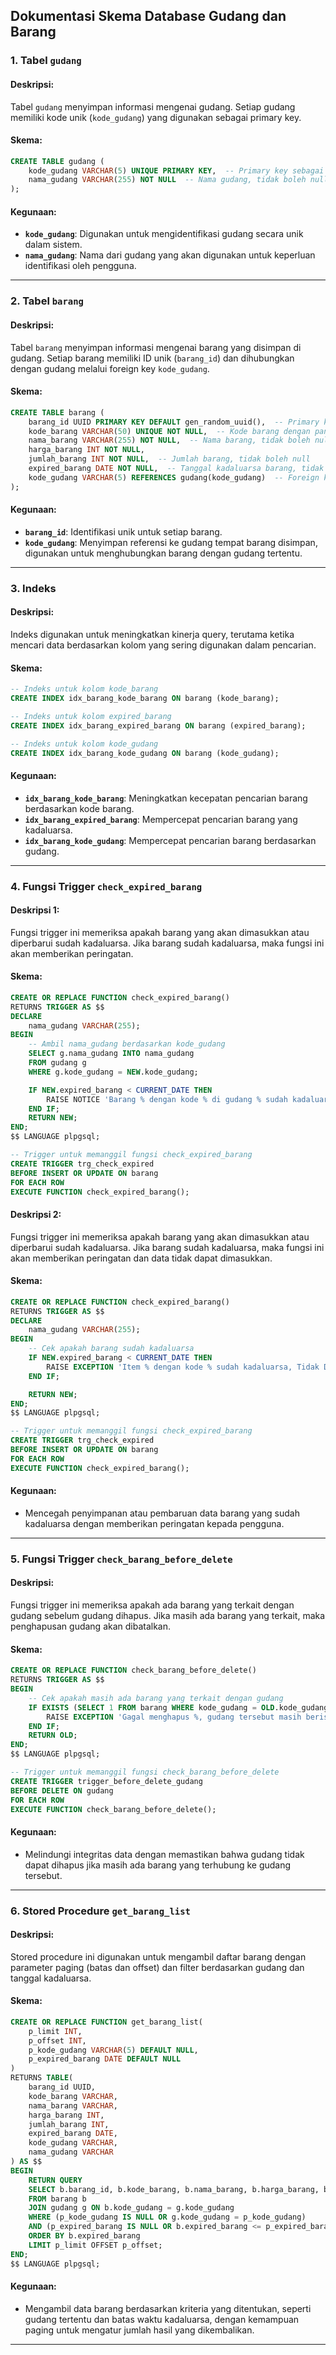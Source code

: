 
## **Dokumentasi Skema Database Gudang dan Barang**

### **1. Tabel `gudang`**

#### **Deskripsi:**
Tabel `gudang` menyimpan informasi mengenai gudang. Setiap gudang memiliki kode unik (`kode_gudang`) yang digunakan sebagai primary key.

#### **Skema:**
```sql
CREATE TABLE gudang (
    kode_gudang VARCHAR(5) UNIQUE PRIMARY KEY,  -- Primary key sebagai kode unik dengan panjang maksimal 5 karakter
    nama_gudang VARCHAR(255) NOT NULL  -- Nama gudang, tidak boleh null
);
```

#### **Kegunaan:**
- **`kode_gudang`**: Digunakan untuk mengidentifikasi gudang secara unik dalam sistem.
- **`nama_gudang`**: Nama dari gudang yang akan digunakan untuk keperluan identifikasi oleh pengguna.

---

### **2. Tabel `barang`**

#### **Deskripsi:**
Tabel `barang` menyimpan informasi mengenai barang yang disimpan di gudang. Setiap barang memiliki ID unik (`barang_id`) dan dihubungkan dengan gudang melalui foreign key `kode_gudang`.

#### **Skema:**
```sql
CREATE TABLE barang (
    barang_id UUID PRIMARY KEY DEFAULT gen_random_uuid(),  -- Primary key sebagai UUID unik
    kode_barang VARCHAR(50) UNIQUE NOT NULL,  -- Kode barang dengan panjang maksimal 50 karakter, harus unik
    nama_barang VARCHAR(255) NOT NULL,  -- Nama barang, tidak boleh null
    harga_barang INT NOT NULL,  
    jumlah_barang INT NOT NULL,  -- Jumlah barang, tidak boleh null
    expired_barang DATE NOT NULL,  -- Tanggal kadaluarsa barang, tidak boleh null
    kode_gudang VARCHAR(5) REFERENCES gudang(kode_gudang)  -- Foreign key yang merujuk ke tabel gudang
);
```

#### **Kegunaan:**
- **`barang_id`**: Identifikasi unik untuk setiap barang.
- **`kode_gudang`**: Menyimpan referensi ke gudang tempat barang disimpan, digunakan untuk menghubungkan barang dengan gudang tertentu.

---

### **3. Indeks**

#### **Deskripsi:**
Indeks digunakan untuk meningkatkan kinerja query, terutama ketika mencari data berdasarkan kolom yang sering digunakan dalam pencarian.

#### **Skema:**
```sql
-- Indeks untuk kolom kode_barang
CREATE INDEX idx_barang_kode_barang ON barang (kode_barang);

-- Indeks untuk kolom expired_barang
CREATE INDEX idx_barang_expired_barang ON barang (expired_barang);

-- Indeks untuk kolom kode_gudang
CREATE INDEX idx_barang_kode_gudang ON barang (kode_gudang);
```

#### **Kegunaan:**
- **`idx_barang_kode_barang`**: Meningkatkan kecepatan pencarian barang berdasarkan kode barang.
- **`idx_barang_expired_barang`**: Mempercepat pencarian barang yang kadaluarsa.
- **`idx_barang_kode_gudang`**: Mempercepat pencarian barang berdasarkan gudang.

---

### **4. Fungsi Trigger `check_expired_barang`**

#### **Deskripsi 1:**
Fungsi trigger ini memeriksa apakah barang yang akan dimasukkan atau diperbarui sudah kadaluarsa. Jika barang sudah kadaluarsa, maka fungsi ini akan memberikan peringatan.

#### **Skema:**
```sql
CREATE OR REPLACE FUNCTION check_expired_barang()
RETURNS TRIGGER AS $$
DECLARE
    nama_gudang VARCHAR(255);
BEGIN
    -- Ambil nama_gudang berdasarkan kode_gudang
    SELECT g.nama_gudang INTO nama_gudang 
    FROM gudang g 
    WHERE g.kode_gudang = NEW.kode_gudang;

    IF NEW.expired_barang < CURRENT_DATE THEN
        RAISE NOTICE 'Barang % dengan kode % di gudang % sudah kadaluarsa.', NEW.nama_barang, NEW.kode_barang, nama_gudang;
    END IF;
    RETURN NEW;
END;
$$ LANGUAGE plpgsql;

-- Trigger untuk memanggil fungsi check_expired_barang
CREATE TRIGGER trg_check_expired
BEFORE INSERT OR UPDATE ON barang
FOR EACH ROW
EXECUTE FUNCTION check_expired_barang();
```
#### **Deskripsi 2:**
Fungsi trigger ini memeriksa apakah barang yang akan dimasukkan atau diperbarui sudah kadaluarsa. Jika barang sudah kadaluarsa, maka fungsi ini akan memberikan peringatan dan data tidak dapat dimasukkan.

#### **Skema:**
```sql
CREATE OR REPLACE FUNCTION check_expired_barang()
RETURNS TRIGGER AS $$
DECLARE
    nama_gudang VARCHAR(255);
BEGIN
    -- Cek apakah barang sudah kadaluarsa
    IF NEW.expired_barang < CURRENT_DATE THEN
        RAISE EXCEPTION 'Item % dengan kode % sudah kadaluarsa, Tidak Dapat Di Input', NEW.nama_barang, NEW.kode_barang;
    END IF;

    RETURN NEW;
END;
$$ LANGUAGE plpgsql;

-- Trigger untuk memanggil fungsi check_expired_barang
CREATE TRIGGER trg_check_expired
BEFORE INSERT OR UPDATE ON barang
FOR EACH ROW
EXECUTE FUNCTION check_expired_barang();
```

#### **Kegunaan:**
- Mencegah penyimpanan atau pembaruan data barang yang sudah kadaluarsa dengan memberikan peringatan kepada pengguna.

---

### **5. Fungsi Trigger `check_barang_before_delete`**

#### **Deskripsi:**
Fungsi trigger ini memeriksa apakah ada barang yang terkait dengan gudang sebelum gudang dihapus. Jika masih ada barang yang terkait, maka penghapusan gudang akan dibatalkan.

#### **Skema:**
```sql
CREATE OR REPLACE FUNCTION check_barang_before_delete()
RETURNS TRIGGER AS $$
BEGIN
    -- Cek apakah masih ada barang yang terkait dengan gudang
    IF EXISTS (SELECT 1 FROM barang WHERE kode_gudang = OLD.kode_gudang) THEN
        RAISE EXCEPTION 'Gagal menghapus %, gudang tersebut masih berisi barang', OLD.kode_gudang;
    END IF;
    RETURN OLD;
END;
$$ LANGUAGE plpgsql;

-- Trigger untuk memanggil fungsi check_barang_before_delete
CREATE TRIGGER trigger_before_delete_gudang
BEFORE DELETE ON gudang
FOR EACH ROW
EXECUTE FUNCTION check_barang_before_delete();
```

#### **Kegunaan:**
- Melindungi integritas data dengan memastikan bahwa gudang tidak dapat dihapus jika masih ada barang yang terhubung ke gudang tersebut.

---

### **6. Stored Procedure `get_barang_list`**

#### **Deskripsi:**
Stored procedure ini digunakan untuk mengambil daftar barang dengan parameter paging (batas dan offset) dan filter berdasarkan gudang dan tanggal kadaluarsa.

#### **Skema:**
```sql
CREATE OR REPLACE FUNCTION get_barang_list(
    p_limit INT,
    p_offset INT,
    p_kode_gudang VARCHAR(5) DEFAULT NULL,
    p_expired_barang DATE DEFAULT NULL
)
RETURNS TABLE(
    barang_id UUID,
    kode_barang VARCHAR,
    nama_barang VARCHAR,
    harga_barang INT,
    jumlah_barang INT,
    expired_barang DATE,
    kode_gudang VARCHAR,
    nama_gudang VARCHAR
) AS $$
BEGIN
    RETURN QUERY
    SELECT b.barang_id, b.kode_barang, b.nama_barang, b.harga_barang, b.jumlah_barang, b.expired_barang, g.kode_gudang, g.nama_gudang
    FROM barang b
    JOIN gudang g ON b.kode_gudang = g.kode_gudang
    WHERE (p_kode_gudang IS NULL OR g.kode_gudang = p_kode_gudang)
    AND (p_expired_barang IS NULL OR b.expired_barang <= p_expired_barang)
    ORDER BY b.expired_barang
    LIMIT p_limit OFFSET p_offset;
END;
$$ LANGUAGE plpgsql;
```

#### **Kegunaan:**
- Mengambil data barang berdasarkan kriteria yang ditentukan, seperti gudang tertentu dan batas waktu kadaluarsa, dengan kemampuan paging untuk mengatur jumlah hasil yang dikembalikan.

---